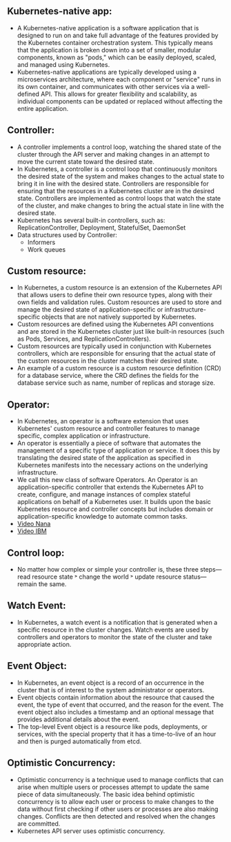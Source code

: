## Kubernetes-native app: 
- A Kubernetes-native application is a software application that is designed to run on and take full advantage of the features provided by the Kubernetes container orchestration system. This typically means that the application is broken down into a set of smaller, modular components, known as "pods," which can be easily deployed, scaled, and managed using Kubernetes.
- Kubernetes-native applications are typically developed using a microservices architecture, where each component or "service" runs in its own container, and communicates with other services via a well-defined API. This allows for greater flexibility and scalability, as individual components can be updated or replaced without affecting the entire application. 

## Controller:
- A controller implements a control loop,
watching the shared state of the cluster through the API server and making
changes in an attempt to move the current state toward the desired state.
- In Kubernetes, a controller is a control loop that continuously monitors the desired state of the system and makes changes to the actual state to bring it in line with the desired state. Controllers are responsible for ensuring that the resources in a Kubernetes cluster are in the desired state. Controllers are implemented as control loops that watch the state of the cluster, and make changes to bring the actual state in line with the desired state.
- Kubernetes has several built-in controllers, such as: ReplicationController, Deployment, StatefulSet, DaemonSet
- Data structures used by Controller:
  - Informers
  - Work queues

## Custom  resource:
- In Kubernetes, a custom resource is an extension of the Kubernetes API that allows users to define their own resource types, along with their own fields and validation rules. Custom resources are used to store and manage the desired state of application-specific or infrastructure-specific objects that are not natively supported by Kubernetes.
- Custom resources are defined using the Kubernetes API conventions and are stored in the Kubernetes cluster just like built-in resources (such as Pods, Services, and ReplicationControllers).
- Custom resources are typically used in conjunction with Kubernetes controllers, which are responsible for ensuring that the actual state of the custom resources in the cluster matches their desired state. 
- An example of a custom resource is a custom resource definition (CRD) for a database service, where the CRD defines the fields for the database service such as name, number of replicas and storage size.

## Operator:
- In Kubernetes, an operator is a software extension that uses Kubernetes' custom resource and controller features to manage specific, complex application or infrastructure. 
- An operator is essentially a piece of software that automates the management of a specific type of application or service. It does this by translating the desired state of the application as specified in Kubernetes manifests into the necessary actions on the underlying infrastructure.
- We call this new class of software Operators. An Operator is an
application-specific controller that extends the Kubernetes API to
create, configure, and manage instances of complex stateful
applications on behalf of a Kubernetes user. It builds upon the basic
Kubernetes resource and controller concepts but includes domain or
application-specific knowledge to automate common tasks.
- [Video Nana](https://www.youtube.com/watch?v=ha3LjlD6g7g)
- [Video IBM](https://www.youtube.com/watch?v=i9V4oCa5f9I)

## Control loop:
- No matter how complex or simple your controller is, these three steps—read
resource state ˃ change the world ˃ update resource status—remain the
same.

## Watch Event:
- In Kubernetes, a watch event is a notification that is generated when a specific resource in the cluster changes. Watch events are used by controllers and operators to monitor the state of the cluster and take appropriate action.

## Event Object:
- In Kubernetes, an event object is a record of an occurrence in the cluster that is of interest to the system administrator or operators.
- Event objects contain information about the resource that caused the event, the type of event that occurred, and the reason for the event. The event object also includes a timestamp and an optional message that provides additional details about the event.
- The top-level Event object is a resource like pods,
deployments, or services, with the special property that it has a
time-to-live of an hour and then is purged automatically from
etcd.

## Optimistic Concurrency:
- Optimistic concurrency is a technique used to manage conflicts that can arise when multiple users or processes attempt to update the same piece of data simultaneously. The basic idea behind optimistic concurrency is to allow each user or process to make changes to the data without first checking if other users or processes are also making changes. Conflicts are then detected and resolved when the changes are committed.
- Kubernetes API server uses optimistic concurrency.